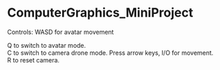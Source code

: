 # ComputerGraphics_MiniProject

Controls:
WASD for avatar movement

Q to switch to avatar mode.\
C to switch to camera drone mode. Press arrow keys, I/O for movement.\
R to reset camera.
